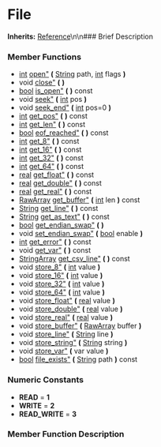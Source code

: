 #  File  
**Inherits:** [Reference](class_reference)\\n\\n###  Brief Description  

###  Member Functions 
  * [int](class_int) [open"](#open) **(** [String](class_string) path, [int](class_int) flags  **)**
  * void [close"](#close) **(** **)**
  * [bool](class_bool) [is_open"](#is_open) **(** **)** const
  * void [seek"](#seek) **(** [int](class_int) pos  **)**
  * void [seek_end"](#seek_end) **(** [int](class_int) pos=0  **)**
  * [int](class_int) [get_pos"](#get_pos) **(** **)** const
  * [int](class_int) [get_len"](#get_len) **(** **)** const
  * [bool](class_bool) [eof_reached"](#eof_reached) **(** **)** const
  * [int](class_int) [get_8"](#get_8) **(** **)** const
  * [int](class_int) [get_16"](#get_16) **(** **)** const
  * [int](class_int) [get_32"](#get_32) **(** **)** const
  * [int](class_int) [get_64"](#get_64) **(** **)** const
  * [real](class_real) [get_float"](#get_float) **(** **)** const
  * [real](class_real) [get_double"](#get_double) **(** **)** const
  * [real](class_real) [get_real"](#get_real) **(** **)** const
  * [RawArray](class_rawarray) [get_buffer"](#get_buffer) **(** [int](class_int) len  **)** const
  * [String](class_string) [get_line"](#get_line) **(** **)** const
  * [String](class_string) [get_as_text"](#get_as_text) **(** **)** const
  * [bool](class_bool) [get_endian_swap"](#get_endian_swap) **(** **)**
  * void [set_endian_swap"](#set_endian_swap) **(** [bool](class_bool) enable  **)**
  * [int](class_int) [get_error"](#get_error) **(** **)** const
  * void [get_var"](#get_var) **(** **)** const
  * [StringArray](class_stringarray) [get_csv_line"](#get_csv_line) **(** **)** const
  * void [store_8"](#store_8) **(** [int](class_int) value  **)**
  * void [store_16"](#store_16) **(** [int](class_int) value  **)**
  * void [store_32"](#store_32) **(** [int](class_int) value  **)**
  * void [store_64"](#store_64) **(** [int](class_int) value  **)**
  * void [store_float"](#store_float) **(** [real](class_real) value  **)**
  * void [store_double"](#store_double) **(** [real](class_real) value  **)**
  * void [store_real"](#store_real) **(** [real](class_real) value  **)**
  * void [store_buffer"](#store_buffer) **(** [RawArray](class_rawarray) buffer  **)**
  * void [store_line"](#store_line) **(** [String](class_string) line  **)**
  * void [store_string"](#store_string) **(** [String](class_string) string  **)**
  * void [store_var"](#store_var) **(** var value  **)**
  * [bool](class_bool) [file_exists"](#file_exists) **(** [String](class_string) path  **)** const
###  Numeric Constants  
  * **READ** = **1**
  * **WRITE** = **2**
  * **READ_WRITE** = **3**
###  Member Function Description  

